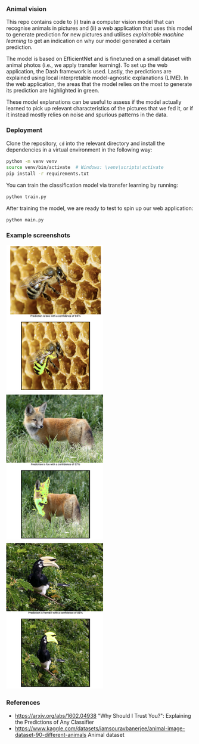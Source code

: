 ### Animal vision 

This repo contains code to (i) train a computer vision model that can recognise animals in pictures and (ii) a web application that uses this model to generate prediction for new pictures and utilises *explainable machine learning* to get an indication on why our model generated a certain prediction. 

The model is based on EfficientNet and is finetuned on a small dataset with animal photos (i.e., we apply transfer learning). To set up the web application, the Dash framework is used. Lastly, the predictions are explained using local interpretable model-agnostic explanations (LIME). In the web application, the areas that the model relies on the most to generate its prediction are highlighted in green.  

These model explanations can be useful to assess if the model actually learned to pick up relevant characteristics of the pictures that we fed it, or if it instead mostly relies on noise and spurious patterns in the data. 


### Deployment 

Clone the repository, `cd` into the relevant directory and install the dependencies in a virtual environment in the following way:

```bash
python -m venv venv
source venv/bin/activate  # Windows: \venv\scripts\activate
pip install -r requirements.txt
```

You can train the classification model via transfer learning by running: 
```bash
python train.py
```

After training the model, we are ready to test to spin up our web application: 
```bash
python main.py
```


### Example screenshots

<img src="img/example_bee.png" width="260"/> <img src="img/example_fox.png" width="260"/>
<img src="img/example_hornbill.png" alt="Example: hornbill" width="260"/>


### References

* https://arxiv.org/abs/1602.04938 "Why Should I Trust You?": Explaining the Predictions of Any Classifier
* https://www.kaggle.com/datasets/iamsouravbanerjee/animal-image-dataset-90-different-animals Animal dataset
